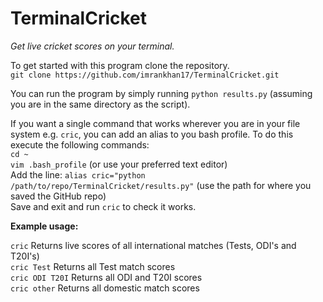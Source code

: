 # TerminalCricket
_Get live cricket scores on your terminal._

To get started with this program clone the repository. </br>
`git clone https://github.com/imrankhan17/TerminalCricket.git`

You can run the program by simply running `python results.py` (assuming you are in the same directory as the script).

If you want a single command that works wherever you are in your file system e.g. `cric`, you can add an alias to you bash profile.  To do this execute the following commands:  
`cd ~`  
`vim .bash_profile` (or use your preferred text editor)  
Add the line: `alias cric="python /path/to/repo/TerminalCricket/results.py"` (use the path for where you saved the GitHub repo)  
Save and exit and run `cric` to check it works.

__Example usage:__

`cric` Returns live scores of all international matches (Tests, ODI's and T20I's)  
`cric Test` Returns all Test match scores  
`cric ODI T20I` Returns all ODI and T20I scores  
`cric other` Returns all domestic match scores  

